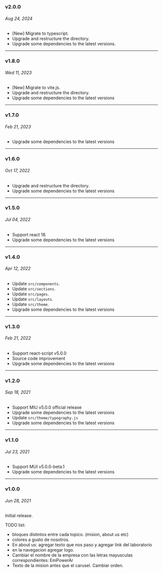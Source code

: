 ### v2.0.0

###### Aug 24, 2024

- [New] Migrate to typescript.
- Upgrade and restructure the directory.
- Upgrade some dependencies to the latest versions.

---

### v1.8.0

###### Wed 11, 2023

- [New] Migrate to vite.js.
- Upgrade and restructure the directory.
- Upgrade some dependencies to the latest versions

---

### v1.7.0

###### Feb 21, 2023

- Upgrade some dependencies to the latest versions

---

### v1.6.0

###### Oct 17, 2022

- Upgrade and restructure the directory.
- Upgrade some dependencies to the latest versions

---

### v1.5.0

###### Jul 04, 2022

- Support react 18.
- Upgrade some dependencies to the latest versions

---

### v1.4.0

###### Apr 12, 2022

- Update `src/components`.
- Update `src/sections`.
- Update `src/pages`.
- Update `src/layouts`.
- Update `src/theme`.
- Upgrade some dependencies to the latest versions

---

### v1.3.0

###### Feb 21, 2022

- Support react-script v5.0.0
- Source code improvement
- Upgrade some dependencies to the latest versions

---

### v1.2.0

###### Sep 18, 2021

- Support MIU v5.0.0 official release
- Upgrade some dependencies to the latest versions
- Update `src/theme/typography.js`
- Upgrade some dependencies to the latest versions

---

### v1.1.0

###### Jul 23, 2021

- Support MUI v5.0.0-beta.1
- Upgrade some dependencies to the latest versions

---

### v1.0.0

###### Jun 28, 2021

Initial release.







TODO list:
- bloques distintos entre cada topico. (mision, about us etc)
- colores a gusto de nosotros.
- En about us: agregar texto que nos paso y agregar link del laboratorio
- en la navegacion agregar logo.
- Cambiar el nombre de la empresa con las letras mayusculas correspondientes: EmPowerAr
- Texto de la mision antes que el carusel. Cambiar orden.